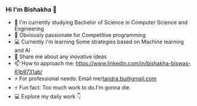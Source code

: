 ### Hi I'm Bishakha 👋

- 🔭 I'm currently studying Bachelor of Science in Computer Science and Engineering
- 🌱 Obviously passionate for Competitive programming
- 💻 Currently i'm learning Some strategies based on Machine learning and AI
- 💬 Share me about any inovative ideas 
- 📫 How to approach me: https://www.linkedin.com/in/bishakha-biswas-61b9731ab/ 
- ⚡ For professional needs: Email me/tandra.bu@gmail.com
- ⚡ Fun fact: Too much work to do.I'm gonna die.
- 💻 Explore my daily work 👇
